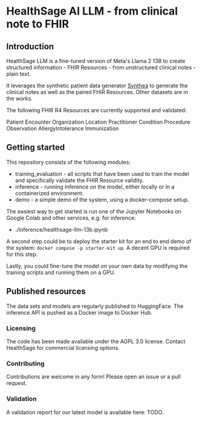 # HealthSage AI LLM - from clinical note to FHIR

## Introduction

HealthSage LLM is a fine-tuned version of Meta's Llama 2 13B to create structured information - FHIR Resources - from
unstructured clinical notes - plain text.

It leverages the synthetic patient data generator [Synthea](https://synthetichealth.github.io/synthea/) to generate
the clinical notes as well as the paired FHIR Resources. Other datasets are in the works.

The following FHIR R4 Resources are currently supported and validated:

Patient
Encounter
Organization
Location
Practitioner
Condition
Procedure
Observation
AllergyIntolerance
Immunization

## Getting started

This repository consists of the following modules:

- training_evaluation - all scripts that have been used to train the model and specifically validate the FHIR Resource
  validity.
- inference - running inference on the model, either locally or in a containerized environment.
- demo - a simple demo of the system, using a docker-compose setup.

The easiest way to get started is run one of the Jupyter Notebooks on Google Colab and other services, e.g. for inference:

- ./inference/healthsage-llm-13b.ipynb

A second step could be to deploy the starter kit for an end to end demo of the system: `docker compose -p starter-kit up`.
A decent GPU is required for this step.

Lastly, you could fine-tune the model on your own data by modifying the training scripts and running them on a GPU.

## Published resources

The data sets and models are regularly published to HuggingFace.
The inference API is pushed as a Docker image to Docker Hub.

### Licensing

The code has been made available under the AGPL 3.0 license. Contact HealthSage for commercial licensing options.

### Contributing

Contributions are welcome in any form! Please open an issue or a pull request.

### Validation

A validation report for our latest model is available here: TODO.
